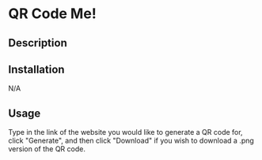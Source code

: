# QR Code Me!

## Description

## Installation

N/A

## Usage

Type in the link of the website you would like to generate a QR code for, click "Generate", and then click "Download" if you wish to download a .png version of the QR code.
